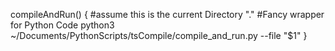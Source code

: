 compileAndRun() {
    #assume this is the current Directory "."
    #Fancy wrapper for Python Code 
    python3  ~/Documents/PythonScripts/tsCompile/compile_and_run.py --file "$1"
}
